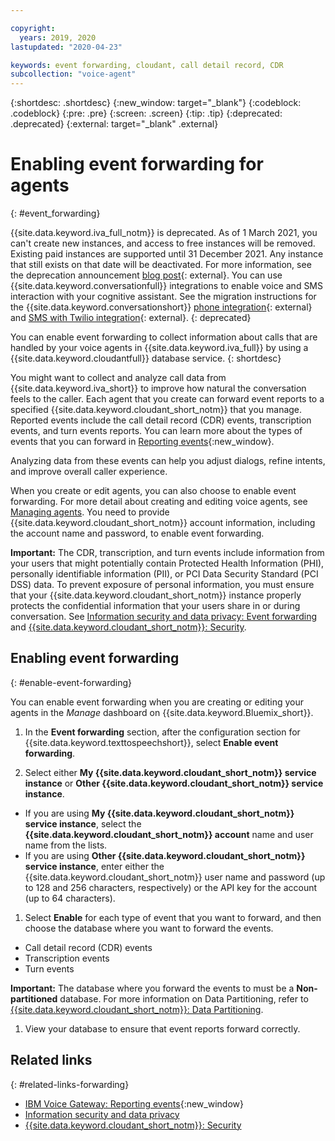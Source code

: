 ```yaml
---

copyright:
  years: 2019, 2020
lastupdated: "2020-04-23"

keywords: event forwarding, cloudant, call detail record, CDR
subcollection: "voice-agent"
---
```


{:shortdesc: .shortdesc}
{:new_window: target="_blank"}
{:codeblock: .codeblock}
{:pre: .pre}
{:screen: .screen}
{:tip: .tip}
{:deprecated: .deprecated}
{:external: target="_blank" .external}


# Enabling event forwarding for agents
{: #event_forwarding}

{{site.data.keyword.iva_full_notm}} is deprecated. As of 1 March 2021, you can't create new instances, and access to free instances will be removed. Existing paid instances are supported until 31 December 2021. Any instance that still exists on that date will be deactivated. For more information, see the deprecation announcement [blog post](https://community.ibm.com/community/user/watsonapps/blogs/mitch-mason1/2021/02/08/announcing-voice-agent-with-watson-deprecation){: external}. You can use {{site.data.keyword.conversationfull}} integrations to enable voice and SMS interaction with your cognitive assistant. See the migration instructions for the {{site.data.keyword.conversationshort}} [phone integration](/docs/assistant?topic=assistant-deploy-phone#deploy-phone-migrate-from-va){: external} and [SMS with Twilio integration](/docs/assistant?topic=assistant-deploy-sms#deploy-sms-migrate-from-va){: external}.
{: deprecated}

You can enable event forwarding to collect information about calls that are handled by your voice agents in {{site.data.keyword.iva_full}} by using a {{site.data.keyword.cloudantfull}} database service.
{: shortdesc}

You might want to collect and analyze call data from {{site.data.keyword.iva_short}} to improve how natural the conversation feels to the caller. Each agent that you create can forward event reports to a specified {{site.data.keyword.cloudant_short_notm}} that you manage. Reported events include the call detail record (CDR) events, transcription events, and turn events reports. You can learn more about the types of events that you can forward in [Reporting events](https://www.ibm.com/support/knowledgecenter/SS4U29/reporting.html){:new_window}.

Analyzing data from these events can help you adjust dialogs, refine intents, and improve overall caller experience.

When you create or edit agents, you can also choose to enable event forwarding. For more detail about creating and editing voice agents, see [Managing agents](/docs/voice-agent?topic=voice-agent-managing). You need to provide {{site.data.keyword.cloudant_short_notm}} account information, including the account name and password, to enable event forwarding.

**Important:** The CDR, transcription, and turn events include information from your users that might potentially contain Protected Health Information (PHI), personally identifiable information (PII), or PCI Data Security Standard (PCI DSS) data. To prevent exposure of personal information, you must ensure that your {{site.data.keyword.cloudant_short_notm}} instance properly protects the confidential information that your users share in or during conversation. See [Information security and data privacy: Event forwarding](/docs/voice-agent?topic=voice-agent-infosec#event_forwarding) and [{{site.data.keyword.cloudant_short_notm}}: Security](/docs/Cloudant/offerings?topic=cloudant-security#security).


## Enabling event forwarding
{: #enable-event-forwarding}

You can enable event forwarding when you are creating or editing your agents in the _Manage_ dashboard on {{site.data.keyword.Bluemix_short}}.

1. In the **Event forwarding** section, after the configuration section for {{site.data.keyword.texttospeechshort}}, select **Enable event forwarding**.

1. Select either **My {{site.data.keyword.cloudant_short_notm}} service instance** or **Other {{site.data.keyword.cloudant_short_notm}} service instance**.
  * If you are using **My {{site.data.keyword.cloudant_short_notm}} service instance**, select the **{{site.data.keyword.cloudant_short_notm}} account** name and user name from the lists.
  * If you are using **Other {{site.data.keyword.cloudant_short_notm}} service instance**, enter either the {{site.data.keyword.cloudant_short_notm}} user name and password (up to 128 and 256 characters, respectively) or the API key for the account (up to 64 characters).

1. Select **Enable** for each type of event that you want to forward, and then choose the database where you want to forward the events.
  * Call detail record (CDR) events
  * Transcription events
  * Turn events

**Important:** The database where you forward the events to must be a **Non-partitioned** database. For more information on Data Partitioning, refer to [{{site.data.keyword.cloudant_short_notm}}: Data Partitioning](/docs/Cloudant?topic=cloudant-database-partitioning).

1. View your database to ensure that event reports forward correctly.

## Related links
{: #related-links-forwarding}
* [IBM Voice Gateway: Reporting events](https://www.ibm.com/support/knowledgecenter/SS4U29/reporting.html){:new_window}
* [Information security and data privacy](/docs/voice-agent?topic=voice-agent-infosec)
* [{{site.data.keyword.cloudant_short_notm}}: Security](/docs/Cloudant/offerings?topic=cloudant-security#security)
